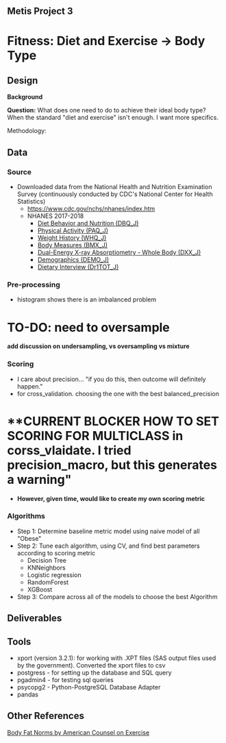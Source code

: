 ## Metis Project 3

# Fitness: Diet and Exercise -> Body Type

## Design
**Background**


**Question:** What does one need to do to achieve their ideal body type? When the standard "diet and exercise" isn't enough. I want more specifics.

Methodology:

## Data

### Source
- Downloaded data from the National Health and Nutrition Examination Survey (continuously conducted by CDC's National Center for Health Statistics) 
    - https://www.cdc.gov/nchs/nhanes/index.htm
    - NHANES 2017-2018
        - [Diet Behavior and Nutrition (DBQ_J)](https://wwwn.cdc.gov/Nchs/Nhanes/2017-2018/DBQ_J.htm)
        - [Physical Activity (PAQ_J)](https://wwwn.cdc.gov/Nchs/Nhanes/2017-2018/PAQ_J.htm)
        - [Weight History (WHQ_J)](https://wwwn.cdc.gov/Nchs/Nhanes/2017-2018/WHQ_J.htm)
        - [Body Measures (BMX_J)](https://wwwn.cdc.gov/Nchs/Nhanes/2017-2018/BMX_J.htm)
        - [Dual-Energy X-ray Absorptiometry - Whole Body (DXX_J)](https://wwwn.cdc.gov/Nchs/Nhanes/2017-2018/DXX_J.htm)
        - [Demographics (DEMO_J)](https://wwwn.cdc.gov/Nchs/Nhanes/2017-2018/DEMO_J.htm)
        - [Dietary Interview (Dr1TOT_J)](https://wwwn.cdc.gov/Nchs/Nhanes/2017-2018/DR1TOT_J.htm)





### Pre-processing
- histogram shows there is an imbalanced problem

# **TO-DO: need to oversample**

**add discussion on undersampling, vs oversampling vs mixture**


### Scoring
- I care about precision... "if you do this, then outcome will definitely happen."
- for cross_validation. choosing the one with the best balanced_precision

# **CURRENT BLOCKER HOW TO SET SCORING FOR MULTICLASS in corss_vlaidate. I tried precision_macro, but this generates a warning"

- **However, given time, would like to create my own scoring metric**


### Algorithms
- Step 1: Determine baseline metric model using naive model of all "Obese"
- Step 2: Tune each algorithm, using CV, and find best parameters according to scoring metric
    - Decision Tree
    - KNNeighbors
    - Logistic regression
    - RandomForest
    - XGBoost
- Step 3: Compare across all of the models to choose the best Algorithm


## Deliverables


## Tools
- xport (version 3.2.1): for working with .XPT files (SAS output files used by the government). Converted the xport files to csv
- postgress - for setting up the database and SQL query
- pgadmin4 - for testing sql queries
- psycopg2 - Python-PostgreSQL Database Adapter
- pandas


## Other References
[Body Fat Norms by American Counsel on Exercise](https://www.acefitness.org/education-and-resources/lifestyle/tools-calculators/percent-body-fat-calculator/)

